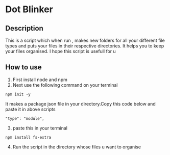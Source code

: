 # Dot Blinker
## Description
  This is a script which when run , makes new folders for all your different file types and puts your files in their respective directories.
  It helps you to keep your files organised.
  I hope this script is usefull for u

## How to use 
1) First install node and npm
2) Next use the following command on your terminal
  ```
  npm init -y
  ```
   It makes a package json file in your directory.Copy this code below and paste it in above scripts 
  ```
  "type": "module",
  ```
3) paste this in your terminal
```
npm install fs-extra
```
4) Run the script in the directory whose files u want to organise

  

